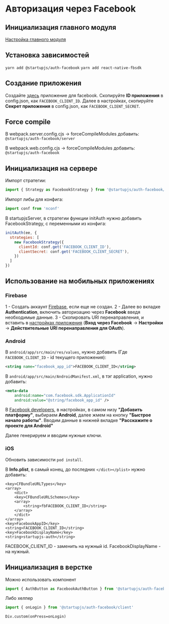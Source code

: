 # Авторизация через Facebook

## Инициализация главного модуля
[Настройка главного модуля](/docs/auth/main)

## Установка зависимостей
`yarn add @startupjs/auth-facebook`
`yarn add react-native-fbsdk`

## Создание приложения
Создайте [здесь](https://developers.facebook.com/apps/) приложение для facebook.
Скопируйте **ID приложения** в config.json, как `FACEBOOK_CLIENT_ID`.
Далее в настройках, скопируйте **Секрет приложения** в config.json, как `FACEBOOK_CLIENT_SECRET`.

## Force compile
В webpack.server.config.cjs -> forceCompileModules добавить:
`@startupjs/auth-facebook/server`

В webpack.web.config.cjs -> forceCompileModules добавить:
`@startupjs/auth-facebook`

## Инициализация на сервере
Импорт стратегии:
```js
import { Strategy as FacebookStrategy } from '@startupjs/auth-facebook/server'
```

Импорт либы для конфига:
```js
import conf from 'nconf'
````

В startupjsServer, в стратегии функции initAuth нужно добавить FacebookStrategy, с переменными из конфига:
```js
initAuth(ee, {
  strategies: [
    new FacebookStrategy({
      clientId: conf.get('FACEBOOK_CLIENT_ID'),
      clientSecret: conf.get('FACEBOOK_CLIENT_SECRET'),
    })
  ]
})
```

## Использование на мобильных приложениях
### Firebase
1 - Создать аккаунт [Firebase](https://console.firebase.google.com/), если еще не создан.
2 - Далее во вкладке **Authentication**, включить авторизацию через **Facebook** введя необходимые данные.
3 - Скопировать URI перенаправления, и вставить в [настройках приложения](https://developers.facebook.com/apps) (**Вход через Facebook** -> **Настройки** -> **Действительные URI перенаправления для OAuth**).

### Android
В `android/app/src/main/res/values`, нужно добавить (Где `FACEBOOK_CLIENT_ID` - id текущего приложения):
```xml
<string name="facebook_app_id">FACEBOOK_CLIENT_ID</string>
```
В `android/app/src/main/AndroidManifest.xml`, в тэг application, нужно добавить:
```xml
<meta-data
    android:name="com.facebook.sdk.ApplicationId"
    android:value="@string/facebook_app_id" />
```

В [Facebook developers](https://developers.facebook.com/apps), в настройках, в самом низу **"Добавить платформу"**, выбираем **Android**, далее жмем на кнопку **"Быстрое начало работы"**.
Вводим данные в нижней вкладке **"Расскажите о проекте для Android"**

Далее генерируем и вводим нужные ключи.

### iOS
Обновить зависимости `pod install`.

В **Info.plist**, в самый конец, до последних `</dict></plist>` нужно добавить:
```
<key>CFBundleURLTypes</key>
<array>
    <dict>
    <key>CFBundleURLSchemes</key>
    <array>
        <string>fbFACEBOOK_CLIENT_ID</string>
    </array>
    </dict>
</array>
<key>FacebookAppID</key>
<string>FACEBOOK_CLIENT_ID</string>
<key>FacebookDisplayName</key>
<string>startupjs-auth</string>
```
FACEBOOK_CLIENT_ID - заменить на нужный id.
FacebookDisplayName - на нужный.

## Инициализация в верстке
Можно использовать компонент
```js
import { AuthButton as FacebookAuthButton } from '@startupjs/auth-facebook/client'
```

Либо хелпер
```js
import { onLogin } from '@startupjs/auth-facebook/client'
```

```pug
Div.custom(onPress=onLogin)
```
